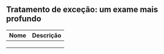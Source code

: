 ## Tratamento de exceção: um exame mais profundo

| Nome | Descrição |
| ------ | ------ |
|[]()|  |
|[]()|  |
|[]()|  |